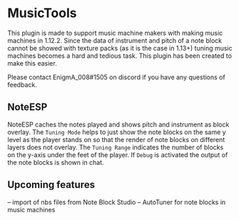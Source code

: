 # MusicTools

This plugin is made to support music machine makers with making music machines in 1.12.2. 
Since the data of instrument and pitch of a note block cannot be showed with texture packs (as it is the case in 1.13+) tuning music machines becomes a hard and tedious task. 
This plugin has been created to make this easier.

Please contact EnigmA_008#1505 on discord if you have any questions of feedback. 

## NoteESP

NoteESP caches the notes played and shows pitch and instrument as block overlay. 
The `Tuning Mode` helps to just show the note blocks on the same y level as the player stands on so that the render of note blocks on different layers does not overlay.
The `Tuning Range` indicates the number of blocks on the y-axis under the feet of the player.
If `Debug` is activated the output of the note blocks is shown in chat.

## Upcoming features
– import of nbs files from Note Block Studio
– AutoTuner for note blocks in music machines